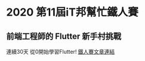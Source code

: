 # 2020 第11屆iT邦幫忙鐵人賽
## 前端工程師的 Flutter 新手村挑戰
連續30天 從0開始學習Flutter!
[鐵人賽文章連結](https://ithelp.ithome.com.tw/users/20121111/ironman/2861)


